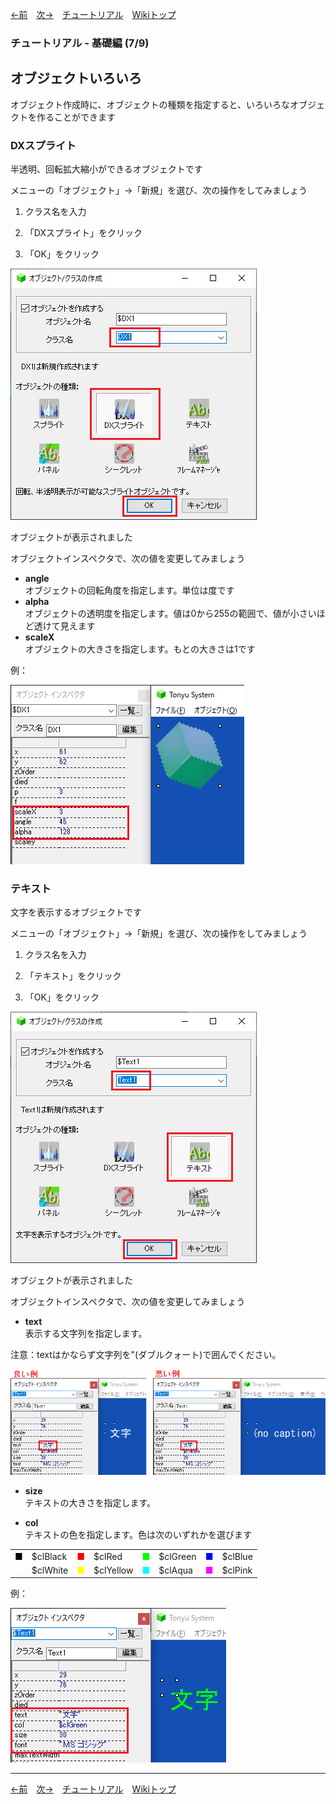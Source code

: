 

[←前](./tr-basic06)&emsp;[次→](./tr-basic08)&emsp;[チュートリアル](./tutorial)&emsp;[Wikiトップ](./)

<title>チュートリアル - 基礎編 (7/9) - オブジェクトいろいろ</title>

### チュートリアル - 基礎編 (7/9)
## オブジェクトいろいろ

オブジェクト作成時に、オブジェクトの種類を指定すると、いろいろなオブジェクトを作ることができます

### DXスプライト
半透明、回転拡大縮小ができるオブジェクトです

メニューの「オブジェクト」→「新規」を選び、次の操作をしてみましょう

1. クラス名を入力

1. 「DXスプライト」をクリック

1. 「OK」をクリック

![create-dx.png](./img/create-dx.png)

オブジェクトが表示されました

オブジェクトインスペクタで、次の値を変更してみましょう

- **angle**  
オブジェクトの回転角度を指定します。単位は度です
- **alpha**  
オブジェクトの透明度を指定します。値は0から255の範囲で、値が小さいほど透けて見えます
- **scaleX**  
オブジェクトの大きさを指定します。もとの大きさは1です

例：

![ex-dx.png](./img/ex-dx.png)

### テキスト
文字を表示するオブジェクトです

メニューの「オブジェクト」→「新規」を選び、次の操作をしてみましょう

1. クラス名を入力

1. 「テキスト」をクリック

1. 「OK」をクリック

![create-text.png](./img/create-text.png)

オブジェクトが表示されました

オブジェクトインスペクタで、次の値を変更してみましょう

- **text**  
表示する文字列を指定します。

注意：textはかならず文字列を"(ダブルクォート)で囲んでください。

![goodbad.png](./img/goodbad.png)

- **size**  
テキストの大きさを指定します。

- **col**  
テキストの色を指定します。色は次のいずれかを選びます  
<table><tr>
<td><span style="color: #000">■</span></td><td>$clBlack</td>
<td><span style="color: #f00">■</span></td><td>$clRed</td>
<td><span style="color: #0f0">■</span></td><td>$clGreen</td>
<td><span style="color: #00f">■</span></td><td>$clBlue</td>
</tr><tr>
<td><span style="color: #fff">■</span></td><td>$clWhite</td>
<td><span style="color: #ff0">■</span></td><td>$clYellow</td>
<td><span style="color: #0ff">■</span></td><td>$clAqua</td>
<td><span style="color: #f0f">■</span></td><td>$clPink</td>
</tr></table>

例：

![ex-text.png](./img/ex-text.png)

***

[←前](./tr-basic06)&emsp;[次→](./tr-basic08)&emsp;[チュートリアル](./tutorial)&emsp;[Wikiトップ](./)
